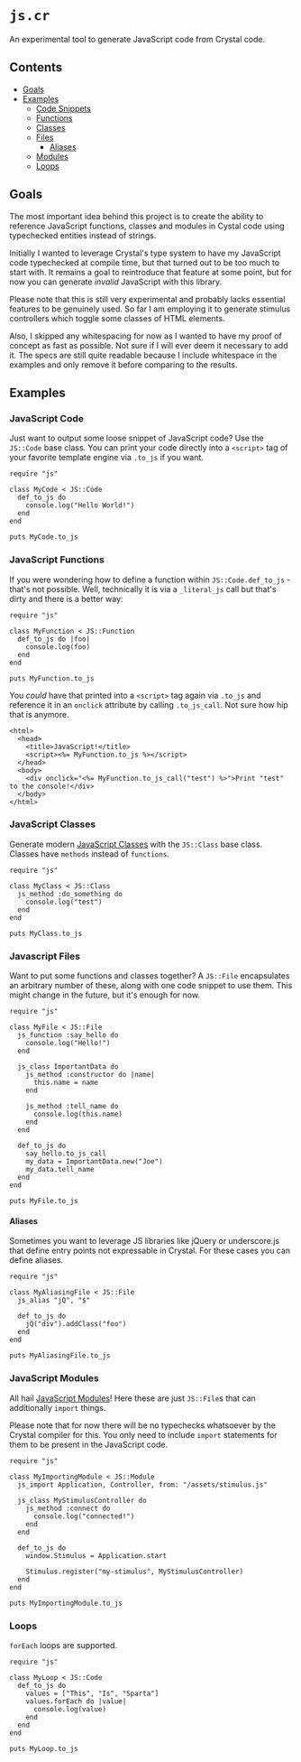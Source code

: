 # `js.cr`

An experimental tool to generate JavaScript code from Crystal code.

## Contents

* [Goals](#goals)
* [Examples](#examples)
  * [Code Snippets](#javascript-code)
  * [Functions](#javascript-functions)
  * [Classes](#javascript-classes)
  * [Files](#javascript-files)
    * [Aliases](#aliases)
  * [Modules](#javascript-modules)
  * [Loops](#loops)

## Goals

The most important idea behind this project is to create the ability to reference JavaScript functions, classes and modules in Cystal code using typechecked entities instead of strings.

Initially I wanted to leverage Crystal's type system to have my JavaScript code typechecked at compile time, but that turned out to be too much to start with. It remains a goal to reintroduce that feature at some point, but for now you can generate _invalid_ JavaScript with this library.

Please note that this is still very experimental and probably lacks essential features to be genuinely used. So far I am employing it to generate stimulus controllers which toggle some classes of HTML elements.

Also, I skipped any whitespacing for now as I wanted to have my proof of concept as fast as possible. Not sure if I will ever deem it necessary to add it. The specs are still quite readable because I include whitespace in the examples and only remove it before comparing to the results.

## Examples

### JavaScript Code

Just want to output some loose snippet of JavaScript code? Use the `JS::Code` base class. You can print your code directly into a `<script>` tag of your favorite template engine via `.to_js` if you want.

```crystal
require "js"

class MyCode < JS::Code
  def_to_js do
    console.log("Hello World!")
  end
end

puts MyCode.to_js
```

### JavaScript Functions

If you were wondering how to define a function within `JS::Code.def_to_js` - that's not possible. Well, technically it is via a `_literal_js` call but that's dirty and there is a better way:

```crystal
require "js"

class MyFunction < JS::Function
  def_to_js do |foo|
    console.log(foo)
  end
end

puts MyFunction.to_js
```

You _could_ have that printed into a `<script>` tag again via `.to_js` and reference it in an `onclick` attribute by calling `.to_js_call`. Not sure how hip that is anymore.

```ecr
<html>
  <head>
    <title>JavaScript!</title>
    <script><%= MyFunction.to_js %></script>
  </head>
  <body>
    <div onclick="<%= MyFunction.to_js_call("test") %>">Print "test" to the console!</div>
  </body>
</html>
```

### JavaScript Classes

Generate modern [JavaScript Classes](https://developer.mozilla.org/en-US/docs/Web/JavaScript/Reference/Classes) with the `JS::Class` base class. Classes have `methods` instead of `functions`.

```crystal
require "js"

class MyClass < JS::Class
  js_method :do_something do
    console.log("test")
  end
end

puts MyClass.to_js
```

### Javascript Files

Want to put some functions and classes together? A `JS::File` encapsulates an arbitrary number of these, along with one code snippet to use them. This might change in the future, but it's enough for now.

```crystal
require "js"

class MyFile < JS::File
  js_function :say_hello do
    console.log("Hello!")
  end

  js_class ImportantData do
    js_method :constructor do |name|
      this.name = name
    end

    js_method :tell_name do
      console.log(this.name)
    end
  end

  def_to_js do
    say_hello.to_js_call
    my_data = ImportantData.new("Joe")
    my_data.tell_name
  end
end

puts MyFile.to_js
```

#### Aliases

Sometimes you want to leverage JS libraries like jQuery or underscore.js that define entry points not expressable in Crystal. For these cases you can define aliases.

```crystal
require "js"

class MyAliasingFile < JS::File
  js_alias "jQ", "$"

  def_to_js do
    jQ("div").addClass("foo")
  end
end

puts MyAliasingFile.to_js
```

### JavaScript Modules

All hail [JavaScript Modules](https://developer.mozilla.org/en-US/docs/Web/JavaScript/Guide/Modules)! Here these are just `JS::File`s that can additionally `import` things.

Please note that for now there will be no typechecks whatsoever by the Crystal compiler for this. You only need to include `import` statements for them to be present in the JavaScript code.

```crystal
require "js"

class MyImportingModule < JS::Module
  js_import Application, Controller, from: "/assets/stimulus.js"

  js_class MyStimulusController do
    js_method :connect do
      console.log("connected!")
    end
  end

  def_to_js do
    window.Stimulus = Application.start

    Stimulus.register("my-stimulus", MyStimulusController)
  end
end

puts MyImportingModule.to_js
```

### Loops

`forEach` loops are supported.

```crystal
require "js"

class MyLoop < JS::Code
  def_to_js do
    values = ["This", "Is", "Sparta"]
    values.forEach do |value|
      console.log(value)
    end
  end
end

puts MyLoop.to_js
```
